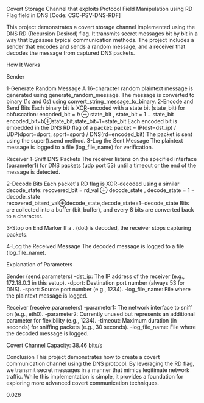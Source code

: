 Covert Storage Channel that exploits Protocol Field Manipulation using RD Flag field in DNS [Code: CSC-PSV-DNS-RDF]

This project demonstrates a covert storage channel implemented using the DNS RD (Recursion Desired) flag. It transmits secret messages bit by bit in a way that bypasses typical communication methods. The project includes a sender that encodes and sends a random message, and a receiver that decodes the message from captured DNS packets.

How It Works

Sender

1-Generate Random Message
A 16-character random plaintext message is generated using generate_random_message.
The message is converted to binary (1s and 0s) using convert_string_message_to_binary.
2-Encode and Send Bits
Each binary bit is XOR-encoded with a state bit (state_bit) for obfuscation:
encoded_bit = 𝑏 ⊕ state_bit , state_bit = 1 − state_bit
encoded_bit=b⊕state_bit,state_bit=1−state_bit
Each encoded bit is embedded in the DNS RD flag of a packet:
packet = IP(dst=dst_ip) / UDP(dport=dport, sport=sport) / DNS(rd=encoded_bit)
The packet is sent using the super().send method.
3-Log the Sent Message
The plaintext message is logged to a file (log_file_name) for verification.


Receiver
1-Sniff DNS Packets
The receiver listens on the specified interface (parameter1) for DNS packets (udp port 53) until a timeout or the end of the message is detected.

2-Decode Bits
Each packet's RD flag is XOR-decoded using a similar decode_state:
recovered_bit = rd_val ⊕ decode_state , decode_state = 1 − decode_state
recovered_bit=rd_val⊕decode_state,decode_state=1−decode_state
Bits are collected into a buffer (bit_buffer), and every 8 bits are converted back to a character.

3-Stop on End Marker
If a . (dot) is decoded, the receiver stops capturing packets.

4-Log the Received Message
The decoded message is logged to a file (log_file_name).

Explanation of Parameters

Sender (send.parameters)
-dst_ip: The IP address of the receiver (e.g., 172.18.0.3 in this setup).
-dport: Destination port number (always 53 for DNS).
-sport: Source port number (e.g., 1234).
-log_file_name: File where the plaintext message is logged.

Receiver (receive.parameters)
-parameter1: The network interface to sniff on (e.g., eth0).
-parameter2: Currently unused but represents an additional parameter for flexibility (e.g., 1234).
-timeout: Maximum duration (in seconds) for sniffing packets (e.g., 30 seconds).
-log_file_name: File where the decoded message is logged.

Covert Channel Capacity: 38.46 bits/s

Conclusion
This project demonstrates how to create a covert communication channel using the DNS protocol. By leveraging the RD flag, we transmit secret messages in a manner that mimics legitimate network traffic. While this implementation is simple, it provides a foundation for exploring more advanced covert communication techniques.

0.026